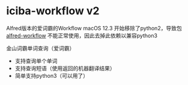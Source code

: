 # iciba-workflow v2

Alfred版本的爱词霸的Workflow
macOS 12.3 开始移除了python2，导致包 [alfred-workflow](https://github.com/deanishe/alfred-workflow) 不能正常使用，因此去掉此依赖以兼容python3

金山词霸单词查询（爱词霸）

- 支持查询单个单词
- 支持查询短语（使用返回的机器翻译结果）
- 简单支持python3（可以用了）